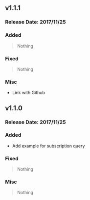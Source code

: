 ## v1.1.1
### Release Date: 2017/11/25

### Added
> Nothing
### Fixed
> Nothing
### Misc
- Link with Github

## v1.1.0
### Release Date: 2017/11/25

### Added
- Add example for subscription query
### Fixed
> Nothing
### Misc
> Nothing
